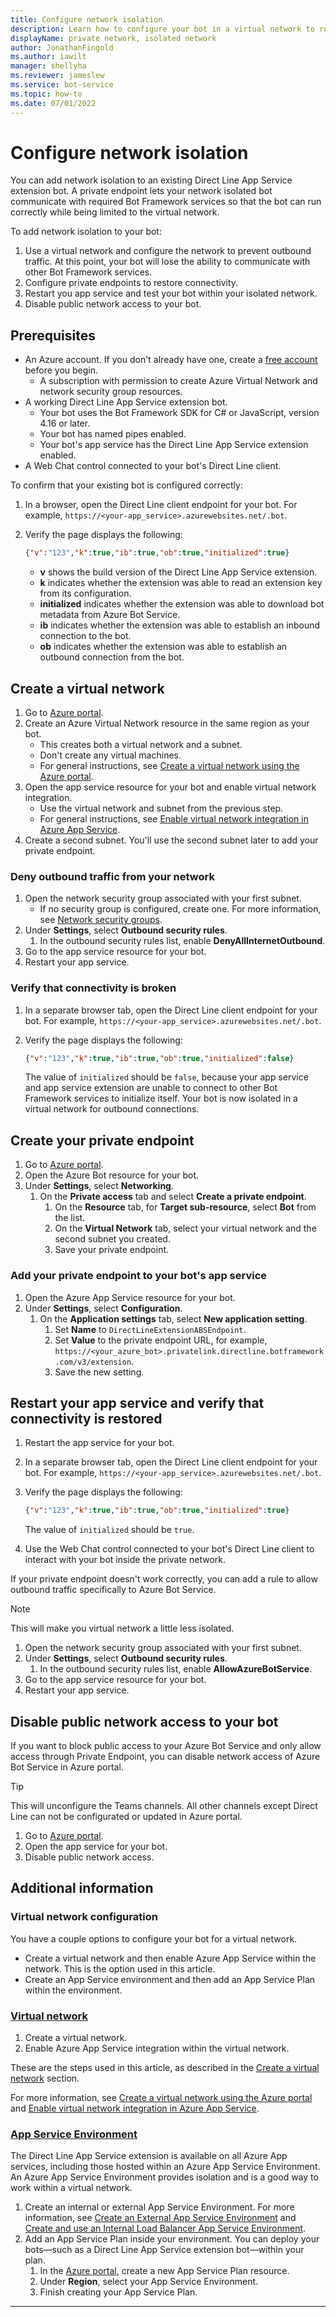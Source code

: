 ```yaml
---
title: Configure network isolation
description: Learn how to configure your bot in a virtual network to restrict user access to your bot.
displayName: private network, isolated network
author: JonathanFingold
ms.author: iawilt
manager: shellyha
ms.reviewer: jameslew
ms.service: bot-service
ms.topic: how-to
ms.date: 07/01/2022
---
```


# Configure network isolation

You can add network isolation to an existing Direct Line App Service extension bot.
A private endpoint lets your network isolated bot communicate with required Bot Framework services so that the bot can run correctly while being limited to the virtual network.

To add network isolation to your bot:

1. Use a virtual network and configure the network to prevent outbound traffic. At this point, your bot will lose the ability to communicate with other Bot Framework services.
1. Configure private endpoints to restore connectivity.
1. Restart you app service and test your bot within your isolated network.
1. Disable public network access to your bot.

## Prerequisites

- An Azure account. If you don't already have one, create a [free account](https://azure.microsoft.com/free/?WT.mc_id=A261C142F) before you begin.
  - A subscription with permission to create Azure Virtual Network and network security group resources.
- A working Direct Line App Service extension bot.
  - Your bot uses the Bot Framework SDK for C# or JavaScript, version 4.16 or later.
  - Your bot has named pipes enabled.
  - Your bot's app service has the Direct Line App Service extension enabled.
- A Web Chat control connected to your bot's Direct Line client.

To confirm that your existing bot is configured correctly:

1. In a browser, open the Direct Line client endpoint for your bot. For example, `https://<your-app_service>.azurewebsites.net/.bot`.
1. Verify the page displays the following:

    ```json
    {"v":"123","k":true,"ib":true,"ob":true,"initialized":true}
    ```

    - **v** shows the build version of the Direct Line App Service extension.
    - **k** indicates whether the extension was able to read an extension key from its configuration.
    - **initialized** indicates whether the extension was able to download bot metadata from Azure Bot Service.
    - **ib** indicates whether the extension was able to establish an inbound connection to the bot.
    - **ob** indicates whether the extension was able to establish an outbound connection from the bot.

## Create a virtual network

1. Go to [Azure portal](https://portal.azure.com).
1. Create an Azure Virtual Network resource in the same region as your bot.
    - This creates both a virtual network and a subnet.
    - Don't create any virtual machines.
    - For general instructions, see [Create a virtual network using the Azure portal](/azure/virtual-network/quick-create-portal).
1. Open the app service resource for your bot and enable virtual network integration.
    - Use the virtual network and subnet from the previous step.
    - For general instructions, see [Enable virtual network integration in Azure App Service](/azure/app-service/configure-vnet-integration-enable).
1. Create a second subnet. You'll use the second subnet later to add your private endpoint.

### Deny outbound traffic from your network

1. Open the network security group associated with your first subnet.
    - If no security group is configured, create one. For more information, see [Network security groups](/azure/virtual-network/network-security-groups-overview).
1. Under **Settings**, select **Outbound security rules**.
    1. In the outbound security rules list, enable **DenyAllInternetOutbound**.
1. Go to the app service resource for your bot.
1. Restart your app service.

### Verify that connectivity is broken

1. In a separate browser tab, open the Direct Line client endpoint for your bot. For example, `https://<your-app_service>.azurewebsites.net/.bot`.
1. Verify the page displays the following:

    ```json
    {"v":"123","k":true,"ib":true,"ob":true,"initialized":false}
    ```

    The value of `initialized` should be `false`, because your app service and app service extension are unable to connect to other Bot Framework services to initialize itself. Your bot is now isolated in a virtual network for outbound connections.

## Create your private endpoint

1. Go to [Azure portal](https://portal.azure.com).
1. Open the Azure Bot resource for your bot.
1. Under **Settings**, select **Networking**.
    1. On the **Private access** tab and select **Create a private endpoint**.
        1. On the **Resource** tab, for **Target sub-resource**, select **Bot** from the list.
        1. On the **Virtual Network** tab, select your virtual network and the second subnet you created.
        1. Save your private endpoint.

### Add your private endpoint to your bot's app service

1. Open the Azure App Service resource for your bot.
1. Under **Settings**, select **Configuration**.
    1. On the **Application settings** tab, select **New application setting**.
        1. Set **Name** to `DirectLineExtensionABSEndpoint`.
        1. Set **Value** to the private endpoint URL, for example, `https://<your_azure_bot>.privatelink.directline.botframework.com/v3/extension`.
        1. Save the new setting.

## Restart your app service and verify that connectivity is restored

1. Restart the app service for your bot.
1. In a separate browser tab, open the Direct Line client endpoint for your bot. For example, `https://<your-app_service>.azurewebsites.net/.bot`.
1. Verify the page displays the following:

    ```json
    {"v":"123","k":true,"ib":true,"ob":true,"initialized":true}
    ```

    The value of `initialized` should be `true`.

1. Use the Web Chat control connected to your bot's Direct Line client to interact with your bot inside the private network.

If your private endpoint doesn't work correctly, you can add a rule to allow outbound traffic specifically to Azure Bot Service.

> [!NOTE]
> This will make you virtual network a little less isolated.

1. Open the network security group associated with your first subnet.
1. Under **Settings**, select **Outbound security rules**.
    1. In the outbound security rules list, enable **AllowAzureBotService**.
1. Go to the app service resource for your bot.
1. Restart your app service.

## Disable public network access to your bot

If you want to block public access to your Azure Bot Service and only allow access through Private Endpoint, you can disable network access of Azure Bot Service in Azure portal.

> [!TIP]
> This will unconfigure the Teams channels. All other channels except Direct Line can not be configurated or updated in Azure portal.

1. Go to [Azure portal](https://portal.azure.com).
1. Open the app service for your bot.
1. Disable public network access.

## Additional information

### Virtual network configuration

You have a couple options to configure your bot for a virtual network.

- Create a virtual network and then enable Azure App Service within the network. This is the option used in this article.
- Create an App Service environment and then add an App Service Plan within the environment.

### [Virtual network](#tab/network)

1. Create a virtual network.
1. Enable Azure App Service integration within the virtual network.

These are the steps used in this article, as described in the [Create a virtual network](#create-a-virtual-network) section.

For more information, see [Create a virtual network using the Azure portal](/azure/virtual-network/quick-create-portal) and [Enable virtual network integration in Azure App Service](/azure/app-service/configure-vnet-integration-enable).

### [App Service Environment](#tab/environment)

The Direct Line App Service extension is available on all Azure App services, including those hosted within an Azure App Service Environment. An Azure App Service Environment provides isolation and is a good way to work within a virtual network.

1. Create an internal or external App Service Environment. For more information, see [Create an External App Service Environment](/azure/app-service/environment/create-external-ase) and [Create and use an Internal Load Balancer App Service Environment](/azure/app-service/environment/create-ilb-ase).
1. Add an App Service Plan inside your environment. You can deploy your bots&mdash;such as a Direct Line App Service extension bot&mdash;within your plan.
    1. In the [Azure portal](https://portal.azure.com), create a new App Service Plan resource.
    1. Under **Region**, select your App Service Environment.
    1. Finish creating your App Service Plan.

---
